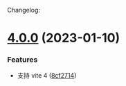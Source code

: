 Changelog:

# [4.0.0](https://github.com/JasKang/vite-plugin-markdown-preview/compare/v0.0.5...v4.0.0) (2023-01-10)

### Features

- 支持 vite 4 ([8cf2714](https://github.com/JasKang/vite-plugin-markdown-preview/commit/8cf27140d3fb4e797b9779c8a418587b3cf4f76a))
